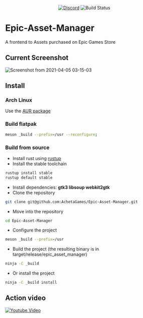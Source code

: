 <p align="center">
<a href="https://discord.gg/dumxVnYe6n">
    <img alt="Discord" src="https://img.shields.io/discord/332629362094374913"></a>
    <img alt="Build Status" src="https://github.com/AchetaGames/Epic-Asset-Manager/actions/workflows/rust.yml/badge.svg">
</p>

# Epic-Asset-Manager
A frontend to Assets purchased on Epic Games Store

## Current Screenshot
![Screenshot from 2021-04-05 03-15-03](https://user-images.githubusercontent.com/252905/113527240-2bbb8800-95bd-11eb-8580-60711816fd21.png)

## Install
### Arch Linux
Use the [AUR package](https://aur.archlinux.org/packages/eam-git)

### Build flatpak
```bash
meson _build --prefix=/usr --reconfigure;

```
### Build from source
 - Install rust using [rustup](https://rustup.rs/)
 - Install the stable toolchain
```bash
rustup install stable
rustup default stable
```
 - Install dependencies: **gtk3 libsoup webkit2gtk**
 - Clone the repository
```bash
git clone git@github.com:AchetaGames/Epic-Asset-Manager.git
```
 - Move into the repository
```bash
cd Epic-Asset-Manager
```
 - Configure the project
```bash
meson _build --prefix=/usr
```
 - Build the project (the resulting binary is in target/release/epic_asset_manager)
```bash
ninja -C _build
```
 - Or install the project
```bash
ninja -C _build install
```

## Action video 
[![Youtube Video](https://img.youtube.com/vi/mF0RGK5LglE/maxresdefault.jpg)](https://youtu.be/mF0RGK5LglE)
